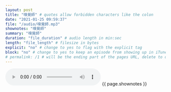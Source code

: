 ```yaml
---
layout: post
title: "嗅覺師" # quotes allow forbidden characters like the colon
date: "2021-01-25 09:59:37"
file: "/audio/嗅覺師.mp3"
shownotes: "嗅覺師"
summary: "嗅覺師"
duration: "file_duration" # audio length in min:sec
length: "file_length" # filesize in bytes
explicit: "no" # change to yes to flag with the explicit tag
block: "no" # change to yes to keep an episode from showing up in iTunes
# permalink: /1 # will be the ending part of the pages URL, delete to default to the title
---
```


<audio controls>
<source src="{{site.url}}{{site.baseurl}}{{ page.file }}" type="audio/x-mp3">
Your browser does not support the audio element.
</audio>
{{ page.shownotes }}
